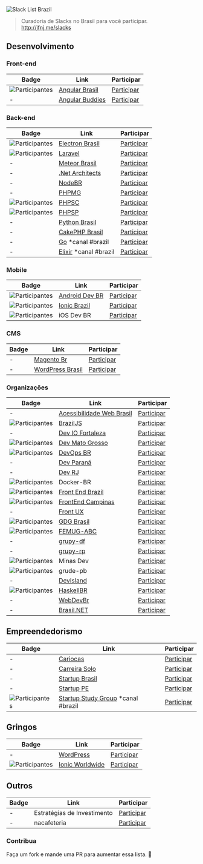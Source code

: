 ![Slack List Brazil](res/logo.jpg)

> Curadoria de Slacks no Brasil para você participar.<br>
> http://jfnj.me/slacks

## Desenvolvimento

### Front-end

Badge | Link | Participar
----- | ---- | ----
![Participantes](https://angularbrasil.herokuapp.com/badge.svg) | [Angular Brasil](http://angularjsbrasil.com.br/) | [Participar](https://angularbrasil.herokuapp.com/)
- | [Angular Buddies](http://angularbuddies.com/) | [Participar](https://pocket1.typeform.com/to/agYVyz)

### Back-end

Badge | Link | Participar
----- | ---- | ----
![Participantes](https://electronbrasil.herokuapp.com/badge.svg) | [Electron Brasil](http://electronbrasil.github.io/) | [Participar](https://electronbrasil.herokuapp.com/)|
![Participantes](http://slack.laravel.com.br/badge.svg) | [Laravel](https://laravel-br.slack.com) | [Participar](http://slack.laravel.com.br/)
- | [Meteor Brasil](https://meteor-brasil.slack.com/) | [Participar](http://meteor-brasil.herokuapp.com)
- | [.Net Architects](http://dotnetarchitects.slack.com/) | [Participar](http://dotnetarchitects.azurewebsites.net/)
- | [NodeBR](http://nodebr.slack.com/) | [Participar](https://slack.nodebr.org)
- | [PHPMG](http://phpmg.com/) | [Participar](http://slack.phpmg.com/)
![Participantes](https://phpsc-slackin.herokuapp.com/badge.svg) | [PHPSC](http://www.phpsc.com.br) | [Participar](https://phpsc-slackin.herokuapp.com/)
![Participantes](https://phpsp-slackin.jelasticlw.com.br/badge.svg) | [PHPSP](http://www.phpsp.org.br) | [Participar](https://phpsp-slackin.jelasticlw.com.br/)
- | [Python Brasil](https://pythonbrasil.slack.com) | [Participar](http://slack-pythonbrasil.herokuapp.com/)
- | [CakePHP Brasil](https://cakephpbrasil.slack.com) | [Participar](http://slack.cakephpbrasil.com.br/)
- | [Go](https://gophers.slack.com/) *canal #brazil | [Participar](https://gophersinvite.herokuapp.com/)
- | [Elixir](https://elixir-lang.slack.com) *canal #brazil | [Participar](https://elixir-slackin.herokuapp.com/)

### Mobile

Badge | Link | Participar
----- | ---- | ----
![Participantes](http://androiddevbr.herokuapp.com/badge.svg) | [Android Dev BR](http://www.androiddevbr.org) | [Participar](http://slack.androiddevbr.org)
![Participantes](http://ionicbrazilslack.herokuapp.com/badge.svg) | [Ionic Brazil](http://ionicbrazil.slack.com/) | [Participar](http://ionicbrazilslack.herokuapp.com/)
![Participantes](http://iosdevbr.herokuapp.com/badge.svg) | iOS Dev BR | [Participar](http://iosdevbr.herokuapp.com/)

### CMS
Badge | Link | Participar
----- | ---- | ----
- | [Magento Br](http://magentobr.slack.com/) | [Participar](https://magentobr.herokuapp.com/)
- | [WordPress Brasil](http://wpbrasil.slack.com/) | [Participar](http://slack-wpbrasil.herokuapp.com/)

### Organizações

Badge | Link | Participar
----- | ---- | ----
- | [Acessibilidade Web Brasil](http://a11y-brazil.slack.com/) | [Participar](http://a11y-brazil.herokuapp.com/)
![Participantes](http://braziljs-slack.herokuapp.com/badge.svg) | [BrazilJS](http://braziljs.slack.com/) | [Participar](http://braziljs-slack.herokuapp.com/)
- | [Dev IO Fortaleza](https://deviofor.slack.com/) | [Participar](http://deviofor.github.io/)
![Participantes](http://devmt.herokuapp.com/badge.svg) | [Dev Mato Grosso](http://devmt.slack.com/) | [Participar](http://devmt.herokuapp.com/)|
![Participantes](https://devops-br-slack.herokuapp.com/badge.svg) | [DevOps BR](https://devopsbr.slack.com/) | [Participar](http://devops-br-slack.herokuapp.com)|
- | [Dev Paraná](http://devparana.slack.com/) | [Participar](http://slack.devparana.org)|
- | [Dev RJ](https://devrj.slack.com/) | [Participar](https://devrj.slack.com/)|
![Participantes](http://docker-br.herokuapp.com/badge.svg) | Docker-BR | [Participar](http://docker-br.herokuapp.com/)|
![Participantes](http://frontendbrasil-slack.herokuapp.com/badge.svg) | [Front End Brazil](http://frontendbrasil.slack.com/) | [Participar](http://frontendbrasil-slack.herokuapp.com/)
![Participantes](https://frontendcampinas.herokuapp.com/badge.svg) | [FrontEnd Campinas](https://frontendcampinas.slack.com) | [Participar](https://frontendcampinas.herokuapp.com/)
- | [Front UX](http://frontux.com/) | [Participar](https://uxsp.slack.com/messages/geral/)
![Participantes](http://gdgbrazil.herokuapp.com/badge.svg) | [GDG Brasil](http://gdgbrazil.slack.com) | [Participar](http://gdgbrazil.herokuapp.com/)|
![Participantes](http://slackfemugabc.herokuapp.com/badge.svg) | [FEMUG-ABC](https://github.com/femug-abc) | [Participar](http://slackfemugabc.herokuapp.com/)|
- | [grupy-df](http://grupydf.github.io/) | [Participar](https://grupydf.herokuapp.com)
- | [grupy-rp]() | [Participar](https://grupyrp.herokuapp.com)
![Participantes](http://slack.minasdev.org/badge.svg) | Minas Dev | [Participar](http://slack.minasdev.org/)
![Participantes](https://grudepb.herokuapp.com/badge.svg) | grude-pb | [Participar](https://grudepb.herokuapp.com/)
- | [DevIsland](http://devisland.com/) | [Participar](https://devisland.stamplayapp.com/)
![Participantes](http://slack.haskellbr.com/badge.svg) | [HaskellBR](http://haskellbr.com "HaskellBR") | [Participar](http://slack.haskellbr.com)|
- | [WebDevBr](https://webdevbrasil.slack.com) | [Participar](https://webdevbrasil.slack.com)
- | [Brasil.NET](http://brasildotnet.slack.com) | [Participar](http://brasildotnet.slack.com)

## Empreendedorismo

Badge | Link | Participar
----- | ---- | ----
- | [Cariocas](https://cariocas.slack.com/)|[Participar](https://cariocas.slack.com/)
- | [Carreira Solo](https://carreirasolo-org.slack.com/)|[Participar](https://carreirasolo-org.slack.com/)
- | [Startup Brasil](http://supbra.slack.com/)|[Participar](http://supbra.brunolemos.org/)
- | [Startup PE](http://startupe.slack.com) | [Participar](https://startuppe-slack.herokuapp.com/)
![Participantes](http://ssg-slack.herokuapp.com/badge.svg) | [Startup Study Group](http://ssg-slack.slack.com) *canal #brazil | [Participar](http://ssg-slack.herokuapp.com/)

## Gringos

Badge | Link | Participar
----- | ---- | ----
- | [WordPress](https://wordpress.slack.com/)|[Participar](https://make.wordpress.org/chat/)
![Participantes](http://ionicworldwide.herokuapp.com/badge.svg) | [Ionic Worldwide](https://ionic-worldwide.slack.com/)|[Participar](http://ionicworldwide.herokuapp.com/)

## Outros

Badge | Link | Participar
----- | ---- | ----
- | Estratégias de Investimento | [Participar](https://docs.google.com/forms/d/17OecElQDB9Fyt56bKQMDdvmwQZnnpQPBFzUOrTDgZJ0/viewform?c=0&w=1)
- | nacafeteria | [Participar](http://nacafeteria-slack.herokuapp.com/)

### Contribua

Faça um fork e mande uma PR para aumentar essa lista.
:beers:
